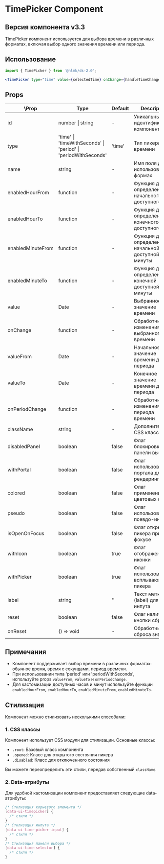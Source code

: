 # TimePicker Component

## Версия компонента v3.3

TimePicker компонент используется для выбора времени в различных форматах, включая выбор одного значения времени или периода.

## Использование

```jsx
import { TimePicker } from '@nlmk/ds-2.0';

<TimePicker type="time" value={selectedTime} onChange={handleTimeChange} label="Выберите время" />;
```

## Props

| \Prop              | Type                                                           | Default | Description                                        |
| ----------------- | -------------------------------------------------------------- | ------- | -------------------------------------------------- |
| id                | number \| string                                               | -       | Уникальный идентификатор компонента                |
| type              | 'time' \| 'timeWithSeconds' \| 'period' \| 'periodWithSeconds' | 'time'  | Тип пикера времени                                 |
| name              | string                                                         | -       | Имя поля для использования в формах                |
| enabledHourFrom   | function                                                       | -       | Функция для определения начального доступного часа |
| enabledHourTo     | function                                                       | -       | Функция для определения конечного доступного часа  |
| enabledMinuteFrom | function                                                       | -       | Функция для определения начальной доступной минуты |
| enabledMinuteTo   | function                                                       | -       | Функция для определения конечной доступной минуты  |
| value             | Date                                                           | -       | Выбранное значение времени                         |
| onChange          | function                                                       | -       | Обработчик изменения выбранного времени            |
| valueFrom         | Date                                                           | -       | Начальное значение времени для периода             |
| valueTo           | Date                                                           | -       | Конечное значение времени для периода              |
| onPeriodChange    | function                                                       | -       | Обработчик изменения периода времени               |
| className         | string                                                         | -       | Дополнительный CSS класс                           |
| disabledPanel     | boolean                                                        | false   | Флаг блокировки панели выбора                      |
| withPortal        | boolean                                                        | false   | Флаг использования портала для рендеринга          |
| colored           | boolean                                                        | false   | Флаг применения цветовых стилей                    |
| pseudo            | boolean                                                        | false   | Флаг использования псевдо-инпута                   |
| isOpenOnFocus     | boolean                                                        | false   | Флаг открытия пикера при фокусе                    |
| withIcon          | boolean                                                        | true    | Флаг отображения иконки                            |
| withPicker        | boolean                                                        | true    | Флаг использования всплывающего пикера             |
| label             | string                                                         | ''      | Текст метки (label) для инпута                     |
| reset             | boolean                                                        | false   | Флаг наличия кнопки сброса                         |
| onReset           | () => void                                                     | -       | Обработчик сброса значения                         |

## Примечания

- Компонент поддерживает выбор времени в различных форматах: обычное время, время с секундами, период времени.
- При использовании типа 'period' или 'periodWithSeconds', используйте props `valueFrom`, `valueTo` и `onPeriodChange`.
- Для кастомизации доступных часов и минут используйте функции `enabledHourFrom`, `enabledHourTo`, `enabledMinuteFrom`, `enabledMinuteTo`.

## Стилизация

Компонент можно стилизовать несколькими способами:

### 1. CSS классы

Компонент использует CSS модули для стилизации. Основные классы:

- `.root`: Базовый класс компонента
- `.opened`: Класс для открытого состояния пикера
- `.disabled`: Класс для отключенного состояния

Вы можете переопределить эти стили, передав собственный `className`.

### 2. Data-атрибуты

Для удобной кастомизации компонент предоставляет следующие data-атрибуты:

```css
/* Стилизация корневого элемента */
[data-ui-timepicker] {
  /* стили */
}
/* Стилизация инпута */
[data-ui-time-picker-input] {
  /* стили */
}
/* Стилизация панели выбора */
[data-ui-time-selector] {
  /* стили */
}
```
